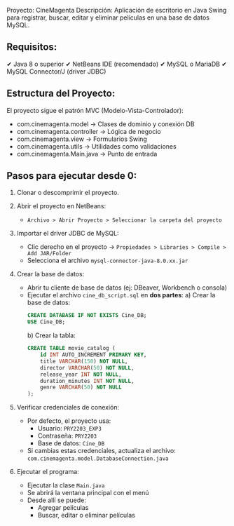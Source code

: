 Proyecto: CineMagenta
Descripción: Aplicación de escritorio en Java Swing para registrar, buscar, editar y eliminar películas en una base de datos MySQL.

Requisitos:
-----------
✔ Java 8 o superior
✔ NetBeans IDE (recomendado)
✔ MySQL o MariaDB
✔ MySQL Connector/J (driver JDBC)

Estructura del Proyecto:
-------------------------
El proyecto sigue el patrón MVC (Modelo-Vista-Controlador):

- com.cinemagenta.model         → Clases de dominio y conexión DB
- com.cinemagenta.controller    → Lógica de negocio
- com.cinemagenta.view          → Formularios Swing
- com.cinemagenta.utils         → Utilidades como validaciones
- com.cinemagenta.Main.java     → Punto de entrada

Pasos para ejecutar desde 0:
-----------------------------

1. Clonar o descomprimir el proyecto.

2. Abrir el proyecto en NetBeans:
   - `Archivo > Abrir Proyecto > Seleccionar la carpeta del proyecto`

3. Importar el driver JDBC de MySQL:
   - Clic derecho en el proyecto → `Propiedades > Libraries > Compile > Add JAR/Folder`
   - Selecciona el archivo `mysql-connector-java-8.0.xx.jar`

4. Crear la base de datos:
   - Abrir tu cliente de base de datos (ej: DBeaver, Workbench o consola)
   - Ejecutar el archivo `cine_db_script.sql` en **dos partes**:
     a) Crear la base de datos:
     ```sql
     CREATE DATABASE IF NOT EXISTS Cine_DB;
     USE Cine_DB;
     ```
     b) Crear la tabla:
     ```sql
     CREATE TABLE movie_catalog (
         id INT AUTO_INCREMENT PRIMARY KEY,
         title VARCHAR(150) NOT NULL,
         director VARCHAR(50) NOT NULL,
         release_year INT NOT NULL,
         duration_minutes INT NOT NULL,
         genre VARCHAR(50) NOT NULL
     );
     ```

5. Verificar credenciales de conexión:
   - Por defecto, el proyecto usa:
     - Usuario: `PRY2203_EXP3`
     - Contraseña: `PRY2203`
     - Base de datos: `Cine_DB`
   - Si cambias estas credenciales, actualiza el archivo:
     `com.cinemagenta.model.DatabaseConnection.java`

6. Ejecutar el programa:
   - Ejecutar la clase `Main.java`
   - Se abrirá la ventana principal con el menú
   - Desde allí se puede:
     - Agregar películas
     - Buscar, editar o eliminar películas
